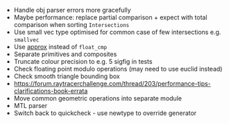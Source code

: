 - Handle obj parser errors more gracefully
- Maybe performance: replace partial comparison + expect with total comparison when sorting `Intersections`
- Use small vec type optimised for common case of few intersections e.g. `smallvec`
- Use [approx](https://docs.rs/approx/0.4.0/approx/index.html) instead of `float_cmp`
- Separate primitives and composites
- Truncate colour precision to e.g. 5 sigfig in tests
- Check floating point modulo operations (may need to use euclid instead)
- Check smooth triangle bounding box
- https://forum.raytracerchallenge.com/thread/203/performance-tips-clarifications-book-errata
- Move common geometric operations into separate module
- MTL parser
- Switch back to quickcheck - use newtype to override generator